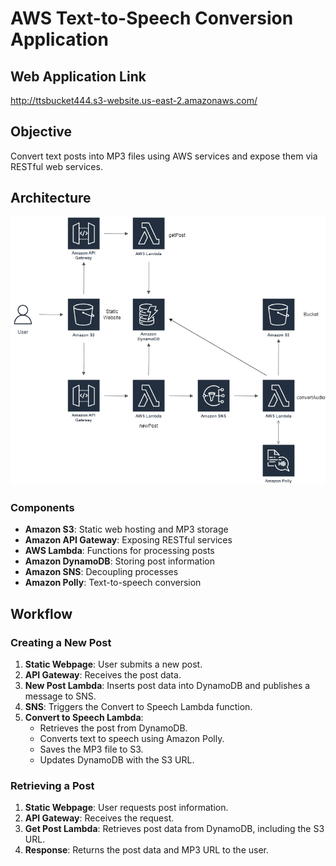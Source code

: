 # AWS Text-to-Speech Conversion Application

## Web Application Link
http://ttsbucket444.s3-website.us-east-2.amazonaws.com/

## Objective
Convert text posts into MP3 files using AWS services and expose them via RESTful web services.

## Architecture
![Architecture Diagram](diagram.png)

### Components
- **Amazon S3**: Static web hosting and MP3 storage
- **Amazon API Gateway**: Exposing RESTful services
- **AWS Lambda**: Functions for processing posts
- **Amazon DynamoDB**: Storing post information
- **Amazon SNS**: Decoupling processes
- **Amazon Polly**: Text-to-speech conversion

## Workflow

### Creating a New Post
1. **Static Webpage**: User submits a new post.
2. **API Gateway**: Receives the post data.
3. **New Post Lambda**: Inserts post data into DynamoDB and publishes a message to SNS.
4. **SNS**: Triggers the Convert to Speech Lambda function.
5. **Convert to Speech Lambda**:
   - Retrieves the post from DynamoDB.
   - Converts text to speech using Amazon Polly.
   - Saves the MP3 file to S3.
   - Updates DynamoDB with the S3 URL.

### Retrieving a Post
1. **Static Webpage**: User requests post information.
2. **API Gateway**: Receives the request.
3. **Get Post Lambda**: Retrieves post data from DynamoDB, including the S3 URL.
4. **Response**: Returns the post data and MP3 URL to the user.
